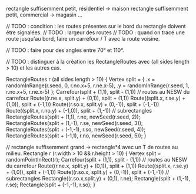 rectangle suffisemment petit, résidentiel → maison
rectangle suffisemment petit, commercial → magasin
…

// TODO : condition : les routes présentes sur le bord du rectangle doivent être signalées.
// TODO : largeur des routes
// TODO : quand on trace une route jusqu'au bord, faire un carrefour / T avec la route voisine.


// TODO : faire pour des angles entre 70° et 110°.

// TODO : distinguer à la création les RectangleRoutes avec (all sides length > 10) et les autres cas.

RectangleRoutes r (all sides length > 10) {
  Vertex split = { .x = randomInRange(r.seed, 0, r.no.x+5, r.ne.x-5), .y = randomInRange(r.seed, 1, r.no.x+5, r.ne.x-5) };
  Carrefour(split + (1,1), split - (1,1))
  // routes au NESW du carrefour
  Route((r.ne.x, split.y) + (0,1)), split + (1,1))
  Route((split.x, r.se.y) + (1,0)), split + (-1,1))
  Route((r.so.x, split.y) + (0,-1)), split + (-1,-1))
  Route((split.x, r.no.y) + (-1,0)), split + (1,-1))
  // subrectangles
  RectangleRoutes(split + (1,1),   r.ne, newSeed(r.seed, 2));
  RectangleRoutes(split + (1,-1),  r.se, newSeed(r.seed, 3));
  RectangleRoutes(split + (-1,-1), r.so, newSeed(r.seed, 4));
  RectangleRoutes(split + (-1,1),  r.no, newSeed(r.seed, 5));
}

// rectangle suffisemment grand → rectangle*4 avec un T de routes au milieu.
Rectangle r (r.width > 10 && r.height > 10) {
  Vertex split = randomPointInRect(r);
  Carrefour(split + (1,1), split - (1,1))
  // routes au NESW du carrefour
  Route((r.ne.x, split.y) + (0,1)), split + (1,1))
  Route((split.x, r.se.y) + (1,0)), split + (-1,1))
  Route((r.so.x, split.y) + (0,-1)), split + (-1,-1))
  // subrectangles
  Rectangle((r.so.x,split.y) + (0,1), r.ne);
  Rectangle(split + (1,-1),  r.se);
  Rectangle(split + (-1,-1), r.so);
}
